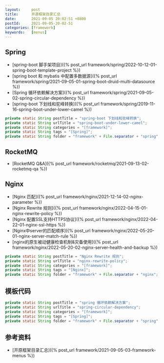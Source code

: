 ```yaml
---
layout:     post
title:      开源框架目录汇总
date:       2021-09-05 20:02:51 +0800
postId:     2021-09-05-20-02-51
categories: [framework]
keywords:   [menus]
---
```


## Spring

* [spring-boot 脚手架项目]({% post_url framework/spring/2022-10-12-01-spring-boot-template-project %})
* [spring boot 和 mybatis 中配置多数据源]({% post_url framework/spring/2021-09-05-01-spring-boot-druid-multi-datasource %})
* [Spring 循环依赖解决方案]({% post_url framework/spring/2021-09-05-02-spring-circular-dependency %})
* [spring-boot 下划线和驼峰转换]({% post_url framework/spring/2019-11-16-spring-boot-under-lower-camel %})

```java
private static String postTitle = "spring-boot 下划线和驼峰转换";
private static String urlTitle = "spring-boot-under-lower-camel";
private static String categories = "[framework]";
private static String tags = "[Spring]";
private static String folder = "framework" + File.separator + "spring";
```

## RocketMQ
* [RocketMQ Q&A]({% post_url framework/rocketmq/2021-09-13-02-rocketmq-qa %})

## Nginx
* [Nginx 匹配]({% post_url framework/nginx/2021-12-14-02-nginx-parameter %})
* [Nginx Rewrite 规则]({% post_url framework/nginx/2022-04-15-01-nginx-rewrite-policy %})
* [Nginx 配置SSL支持HTTPS协议]({% post_url framework/nginx/2022-04-22-01-nginx-ssl-https %})
* [Nginx中server的匹配顺序]({% post_url framework/nginx/2022-05-20-01-nginx-server-match-rule %})
* [nginx的原生被动健康检查机制&灾备使用]({% post_url framework/nginx/2022-05-20-02-nginx-server-health-and-backup %})

```java
private static String postTitle = "Nginx Rewrite 规则";
private static String urlTitle = "nginx-rewrite-policy";
private static String categories = "[framework]";
private static String tags = "[Nginx]";
private static String folder = "framework" + File.separator + "nginx";
```

## 模板代码
```java
private static String postTitle = "spring 循环依赖解决方案";
private static String urlTitle = "spring-circular-dependency";
private static String categories = "[framework]";
private static String tags = "[Spring]";
private static String folder = "framework" + File.separator + "spring";
```

## 参考资料
* [开原框架目录汇总]({% post_url framework/2021-09-05-03-framework-menus %})
